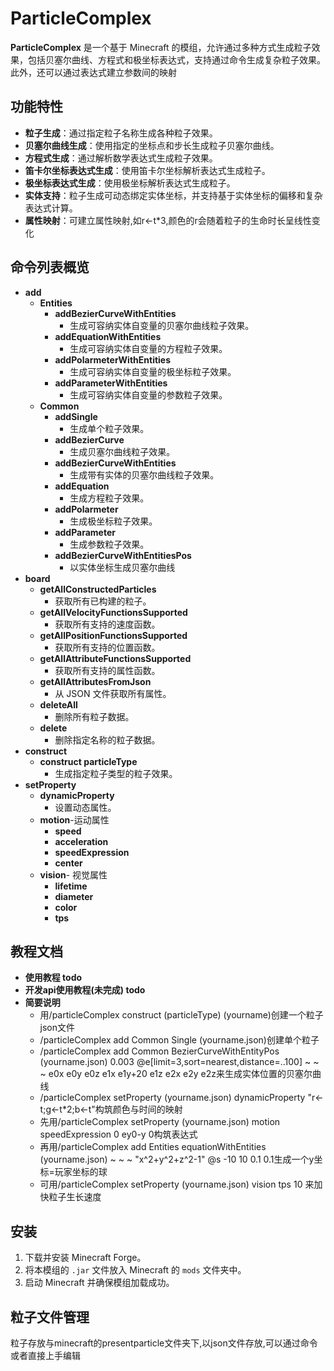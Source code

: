 # ParticleComplex

**ParticleComplex** 是一个基于 Minecraft 的模组，允许通过多种方式生成粒子效果，包括贝塞尔曲线、方程式和极坐标表达式，支持通过命令生成复杂粒子效果。此外，还可以通过表达式建立参数间的映射

## 功能特性

- **粒子生成**：通过指定粒子名称生成各种粒子效果。
- **贝塞尔曲线生成**：使用指定的坐标点和步长生成粒子贝塞尔曲线。
- **方程式生成**：通过解析数学表达式生成粒子效果。
- **笛卡尔坐标表达式生成**：使用笛卡尔坐标解析表达式生成粒子。
- **极坐标表达式生成**：使用极坐标解析表达式生成粒子。
- **实体支持**：粒子生成可动态绑定实体坐标，并支持基于实体坐标的偏移和复杂表达式计算。
- **属性映射**：可建立属性映射,如r<-t*3,颜色的r会随着粒子的生命时长呈线性变化


## 命令列表概览

- **add**
  - **Entities**
    - **addBezierCurveWithEntities**
      - 生成可容纳实体自变量的贝塞尔曲线粒子效果。
    - **addEquationWithEntities**
      - 生成可容纳实体自变量的方程粒子效果。
    - **addPolarmeterWithEntities**
      - 生成可容纳实体自变量的极坐标粒子效果。
    - **addParameterWithEntities**
      - 生成可容纳实体自变量的参数粒子效果。
  - **Common**
    - **addSingle**
      - 生成单个粒子效果。
    - **addBezierCurve**
      - 生成贝塞尔曲线粒子效果。
    - **addBezierCurveWithEntities**
      - 生成带有实体的贝塞尔曲线粒子效果。
    - **addEquation**
      - 生成方程粒子效果。
    - **addPolarmeter**
      - 生成极坐标粒子效果。
    - **addParameter**
      - 生成参数粒子效果。
    - **addBezierCurveWithEntitiesPos**
      - 以实体坐标生成贝塞尔曲线
- **board**
  - **getAllConstructedParticles**
    - 获取所有已构建的粒子。
  - **getAllVelocityFunctionsSupported**
    - 获取所有支持的速度函数。
  - **getAllPositionFunctionsSupported**
    - 获取所有支持的位置函数。
  - **getAllAttributeFunctionsSupported**
    - 获取所有支持的属性函数。
  - **getAllAttributesFromJson**
    - 从 JSON 文件获取所有属性。
  - **deleteAll**
    - 删除所有粒子数据。
  - **delete**
      - 删除指定名称的粒子数据。
- **construct**
  - **construct particleType**
    - 生成指定粒子类型的粒子效果。
- **setProperty**
  - **dynamicProperty**
    - 设置动态属性。
  - **motion**-运动属性
    - **speed**
    - **acceleration**
    - **speedExpression**
    - **center**
  - **vision**- 视觉属性
    - **lifetime**
    - **diameter**
    - **color**
    - **tps**

## 教程文档
  - **使用教程 todo**
  - **开发api使用教程(未完成) todo**
  - **简要说明**
      - 用/particleComplex construct (particleType) (yourname)创建一个粒子json文件
      - /particleComplex add Common Single (yourname.json)创建单个粒子
      - /particleComplex add Common BezierCurveWithEntityPos (yourname.json) 0.003  @e[limit=3,sort=nearest,distance=..100] ~ ~ ~ e0x e0y e0z e1x e1y+20 e1z e2x e2y e2z来生成实体位置的贝塞尔曲线
      - /particleComplex setProperty (yourname.json) dynamicProperty "r<-t;g<-t*2;b<-t"构筑颜色与时间的映射
      - 先用/particleComplex setProperty (yourname.json) motion speedExpression 0 ey0-y 0构筑表达式
      - 再用/particleComplex add Entities equationWithEntities (yourname.json) ~ ~ ~ "x^2+y^2+z^2-1" @s -10 10 0.1 0.1生成一个y坐标=玩家坐标的球
      - 可用/particleComplex setProperty (yourname.json) vision tps 10 来加快粒子生长速度

## 安装

1. 下载并安装 Minecraft Forge。
2. 将本模组的 `.jar` 文件放入 Minecraft 的 `mods` 文件夹中。
3. 启动 Minecraft 并确保模组加载成功。

## 粒子文件管理   
粒子存放与minecraft的presentparticle文件夹下,以json文件存放,可以通过命令或者直接上手编辑


